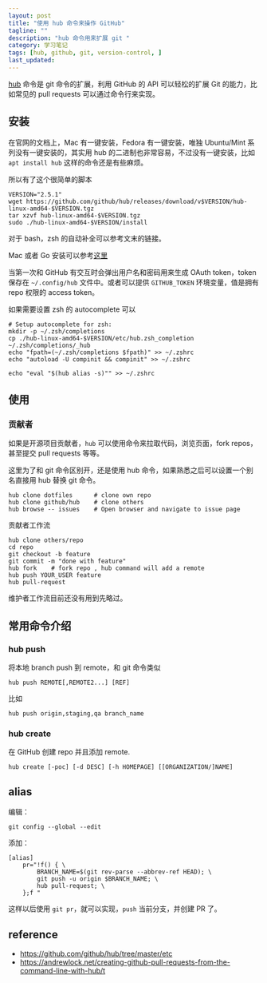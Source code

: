 ```yaml
---
layout: post
title: "使用 hub 命令来操作 GitHub"
tagline: ""
description: "hub 命令用来扩展 git "
category: 学习笔记
tags: [hub, github, git, version-control, ]
last_updated:
---
```


[hub](https://github.com/github/hub) 命令是 git 命令的扩展，利用 GitHub 的 API 可以轻松的扩展 Git 的能力，比如常见的 pull requests 可以通过命令行来实现。

## 安装
在官网的文档上，Mac 有一键安装，Fedora 有一键安装，唯独 Ubuntu/Mint 系列没有一键安装的，其实用 hub 的二进制也非常容易，不过没有一键安装，比如 `apt install hub` 这样的命令还是有些麻烦。

所以有了这个很简单的脚本

    VERSION="2.5.1"
    wget https://github.com/github/hub/releases/download/v$VERSION/hub-linux-amd64-$VERSION.tgz
    tar xzvf hub-linux-amd64-$VERSION.tgz
    sudo ./hub-linux-amd64-$VERSION/install

对于 bash，zsh 的自动补全可以参考文末的链接。

Mac 或者 Go 安装可以参考[这里](https://hub.github.com/)

当第一次和 GitHub 有交互时会弹出用户名和密码用来生成 OAuth token，token 保存在 `~/.config/hub` 文件中。或者可以提供 `GITHUB_TOKEN` 环境变量，值是拥有 repo 权限的 access token。

如果需要设置 zsh 的 autocomplete 可以

    # Setup autocomplete for zsh:
    mkdir -p ~/.zsh/completions
    cp ./hub-linux-amd64-$VERSION/etc/hub.zsh_completion ~/.zsh/completions/_hub
    echo "fpath=(~/.zsh/completions $fpath)" >> ~/.zshrc
    echo "autoload -U compinit && compinit" >> ~/.zshrc

    echo "eval "$(hub alias -s)"" >> ~/.zshrc


## 使用

### 贡献者
如果是开源项目贡献者，`hub` 可以使用命令来拉取代码，浏览页面，fork repos，甚至提交 pull requests 等等。

这里为了和 git 命令区别开，还是使用 hub 命令，如果熟悉之后可以设置一个别名直接用 hub 替换 git 命令。

    hub clone dotfiles      # clone own repo
    hub clone github/hub    # clone others
    hub browse -- issues    # Open browser and navigate to issue page

贡献者工作流

    hub clone others/repo
    cd repo
    git checkout -b feature
    git commit -m "done with feature"
    hub fork    # fork repo , hub command will add a remote
    hub push YOUR_USER feature
    hub pull-request

维护者工作流目前还没有用到先略过。

## 常用命令介绍

### hub push
将本地 branch push 到 remote，和 git 命令类似

    hub push REMOTE[,REMOTE2...] [REF]

比如

    hub push origin,staging,qa branch_name

### hub create
在 GitHub 创建 repo 并且添加 remote.

    hub create [-poc] [-d DESC] [-h HOMEPAGE] [[ORGANIZATION/]NAME]

## alias
编辑：

	git config --global --edit

添加：

	[alias]
		pr="!f() { \
			BRANCH_NAME=$(git rev-parse --abbrev-ref HEAD); \
			git push -u origin $BRANCH_NAME; \
			hub pull-request; \
		};f "

这样以后使用 `git pr`，就可以实现，`push` 当前分支，并创建 PR 了。

## reference

- <https://github.com/github/hub/tree/master/etc>
- <https://andrewlock.net/creating-github-pull-requests-from-the-command-line-with-hub/t>
